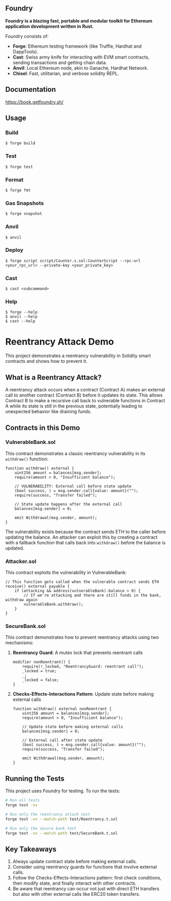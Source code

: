 ## Foundry

**Foundry is a blazing fast, portable and modular toolkit for Ethereum application development written in Rust.**

Foundry consists of:

-   **Forge**: Ethereum testing framework (like Truffle, Hardhat and DappTools).
-   **Cast**: Swiss army knife for interacting with EVM smart contracts, sending transactions and getting chain data.
-   **Anvil**: Local Ethereum node, akin to Ganache, Hardhat Network.
-   **Chisel**: Fast, utilitarian, and verbose solidity REPL.

## Documentation

https://book.getfoundry.sh/

## Usage

### Build

```shell
$ forge build
```

### Test

```shell
$ forge test
```

### Format

```shell
$ forge fmt
```

### Gas Snapshots

```shell
$ forge snapshot
```

### Anvil

```shell
$ anvil
```

### Deploy

```shell
$ forge script script/Counter.s.sol:CounterScript --rpc-url <your_rpc_url> --private-key <your_private_key>
```

### Cast

```shell
$ cast <subcommand>
```

### Help

```shell
$ forge --help
$ anvil --help
$ cast --help
```

# Reentrancy Attack Demo

This project demonstrates a reentrancy vulnerability in Solidity smart contracts and shows how to prevent it.

## What is a Reentrancy Attack?

A reentrancy attack occurs when a contract (Contract A) makes an external call to another contract (Contract B) before it updates its state. This allows Contract B to make a recursive call back to vulnerable functions in Contract A while its state is still in the previous state, potentially leading to unexpected behavior like draining funds.

## Contracts in this Demo

### VulnerableBank.sol

This contract demonstrates a classic reentrancy vulnerability in its `withdraw()` function:

```solidity
function withdraw() external {
    uint256 amount = balances[msg.sender];
    require(amount > 0, "Insufficient balance");
    
    // VULNERABILITY: External call before state update
    (bool success, ) = msg.sender.call{value: amount}("");
    require(success, "Transfer failed");
    
    // State update happens after the external call
    balances[msg.sender] = 0;
    
    emit Withdrawal(msg.sender, amount);
}
```

The vulnerability exists because the contract sends ETH to the caller before updating the balance. An attacker can exploit this by creating a contract with a fallback function that calls back into `withdraw()` before the balance is updated.

### Attacker.sol

This contract exploits the vulnerability in VulnerableBank:

```solidity
// This function gets called when the vulnerable contract sends ETH
receive() external payable {
    if (attacking && address(vulnerableBank).balance > 0) {
        // If we're attacking and there are still funds in the bank, withdraw again
        vulnerableBank.withdraw();
    }
}
```

### SecureBank.sol

This contract demonstrates how to prevent reentrancy attacks using two mechanisms:

1. **Reentrancy Guard**: A mutex lock that prevents reentrant calls
   ```solidity
   modifier nonReentrant() {
       require(!_locked, "ReentrancyGuard: reentrant call");
       _locked = true;
       _;
       _locked = false;
   }
   ```

2. **Checks-Effects-Interactions Pattern**: Update state before making external calls
   ```solidity
   function withdraw() external nonReentrant {
       uint256 amount = balances[msg.sender];
       require(amount > 0, "Insufficient balance");
       
       // Update state before making external calls
       balances[msg.sender] = 0;
       
       // External call after state update
       (bool success, ) = msg.sender.call{value: amount}("");
       require(success, "Transfer failed");
       
       emit Withdrawal(msg.sender, amount);
   }
   ```

## Running the Tests

This project uses Foundry for testing. To run the tests:

```bash
# Run all tests
forge test -vv

# Run only the reentrancy attack test
forge test -vv --match-path test/Reentrancy.t.sol

# Run only the secure bank test
forge test -vv --match-path test/SecureBank.t.sol
```

## Key Takeaways

1. Always update contract state before making external calls.
2. Consider using reentrancy guards for functions that involve external calls.
3. Follow the Checks-Effects-Interactions pattern: first check conditions, then modify state, and finally interact with other contracts.
4. Be aware that reentrancy can occur not just with direct ETH transfers but also with other external calls like ERC20 token transfers.


